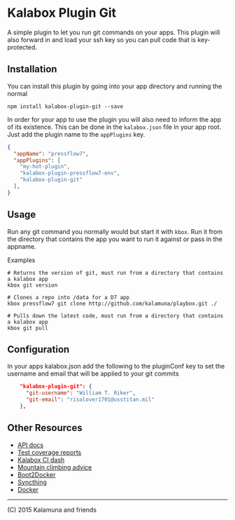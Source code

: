 # Kalabox Plugin Git

A simple plugin to let you run git commands on your apps. This plugin will also forward in and load your ssh key so you can pull code that is key-protected.

## Installation

You can install this plugin by going into your app directory and running the normal

```
npm install kalabox-plugin-git --save
```

In order for your app to use the plugin you will also need to inform the app of its existence. This can be done in the `kalabox.json` file in your app root. Just add the plugin name to the `appPlugins` key.

```json
{
  "appName": "pressflow7",
  "appPlugins": [
    "my-hot-plugin",
    "kalabox-plugin-pressflow7-env",
    "kalabox-plugin-git"
  ],
}

```

## Usage

Run any git command you normally would but start it with `kbox`. Run it from the directory that contains the app you want to run it against or pass in the appname.

Examples

```
# Returns the version of git, must run from a directory that contains a kalabox app
kbox git version

# Clones a repo into /data for a D7 app
kbox pressflow7 git clone http://github.com/kalamuna/playbox.git ./

# Pulls down the latest code, must run from a directory that contains a kalabox app
kbox git pull
```

## Configuration

In your apps kalabox.json add the following to the pluginConf key to set the username and email that will be applied to your git commits

```json
    "kalabox-plugin-git": {
      "git-username": "William T. Riker",
      "git-email": "risalover1701@usstitan.mil"
    },
```

## Other Resources

* [API docs](http://api.kalabox.me/)
* [Test coverage reports](http://coverage.kalabox.me/)
* [Kalabox CI dash](http://ci.kalabox.me/)
* [Mountain climbing advice](https://www.youtube.com/watch?v=tkBVDh7my9Q)
* [Boot2Docker](https://github.com/boot2docker/boot2docker)
* [Syncthing](https://github.com/syncthing/syncthing)
* [Docker](https://github.com/docker/docker)

-------------------------------------------------------------------------------------
(C) 2015 Kalamuna and friends


